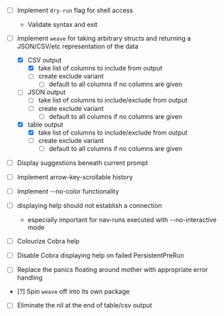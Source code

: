- [ ] Implement `dry-run` flag for shell access
    - Validate syntax and exit

- [ ] Implement `weave` for taking arbitrary structs and returning a JSON/CSV/etc representation of the data
    - [x] CSV output
        - [x] take list of columns to include from output
        - [ ] create exclude variant
            - [ ] default to all columns if no columns are given
    - [ ] JSON output
        - [ ] take list of columns to include/exclude from output
        - [ ] create exclude variant
            - [ ] default to all columns if no columns are given
    - [x] table output
        - [x] take list of columns to include/exclude from output
        - [ ] create exclude variant
            - [ ] default to all columns if no columns are given

- [ ] Display suggestions beneath current prompt

- [ ] Implement arrow-key-scrollable history

- [ ] Implement --no-color functionality

- [ ] displaying help should not establish a connection
    - especially important for nav-runs executed with --no-interactive mode 

- [ ] Colourize Cobra help

- [ ] Disable Cobra displaying help on failed PersistentPreRun

- [ ] Replace the panics floating around mother with appropriate error handling

- [?] Spin `weave` off into its own package

- [ ] Eliminate the nil at the end of table/csv output 